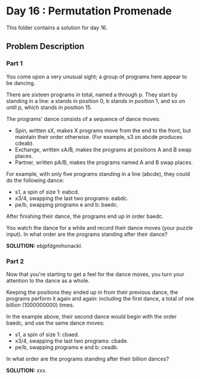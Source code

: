 # Day 16 : Permutation Promenade

This folder contains a solution for day 16.

## Problem Description

### Part 1

You come upon a very unusual sight; a group of programs here appear to be dancing.

There are sixteen programs in total, named a through p. They start by standing in a line: a stands in position 0, b stands in position 1, and so on until p, which stands in position 15.

The programs' dance consists of a sequence of dance moves:

  * Spin, written sX, makes X programs move from the end to the front, but maintain their order otherwise. (For example, s3 on abcde produces cdeab).
  * Exchange, written xA/B, makes the programs at positions A and B swap places.
  * Partner, written pA/B, makes the programs named A and B swap places.

For example, with only five programs standing in a line (abcde), they could do the following dance:

  * s1, a spin of size 1: eabcd.
  * x3/4, swapping the last two programs: eabdc.
  * pe/b, swapping programs e and b: baedc.

After finishing their dance, the programs end up in order baedc.

You watch the dance for a while and record their dance moves (your puzzle input). In what order are the programs standing after their dance?


**SOLUTION:** ebjpfdgmihonackl.

### Part 2

Now that you're starting to get a feel for the dance moves, you turn your attention to the dance as a whole.

Keeping the positions they ended up in from their previous dance, the programs perform it again and again: including the first dance, a total of one billion (1000000000) times.

In the example above, their second dance would begin with the order baedc, and use the same dance moves:

  * s1, a spin of size 1: cbaed.
  * x3/4, swapping the last two programs: cbade.
  * pe/b, swapping programs e and b: ceadb.

In what order are the programs standing after their billion dances?


**SOLUTION:** xxx.
